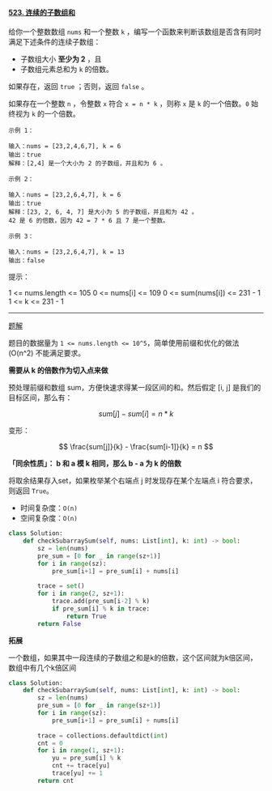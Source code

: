 #### [523. 连续的子数组和](https://leetcode-cn.com/problems/continuous-subarray-sum/)

给你一个整数数组 `nums` 和一个整数 `k` ，编写一个函数来判断该数组是否含有同时满足下述条件的连续子数组：

- 子数组大小 **至少为 2** ，且
- 子数组元素总和为 `k` 的倍数。

如果存在，返回 `true` ；否则，返回 `false` 。

如果存在一个整数 `n` ，令整数 `x` 符合 `x = n * k` ，则称 `x` 是 `k` 的一个倍数。`0` 始终视为 `k` 的一个倍数。

```
示例 1：

输入：nums = [23,2,4,6,7], k = 6
输出：true
解释：[2,4] 是一个大小为 2 的子数组，并且和为 6 。

示例 2：

输入：nums = [23,2,6,4,7], k = 6
输出：true
解释：[23, 2, 6, 4, 7] 是大小为 5 的子数组，并且和为 42 。 
42 是 6 的倍数，因为 42 = 7 * 6 且 7 是一个整数。

示例 3：

输入：nums = [23,2,6,4,7], k = 13
输出：false
```

提示：

1 <= nums.length <= 105
0 <= nums[i] <= 109
0 <= sum(nums[i]) <= 231 - 1
1 <= k <= 231 - 1

---

[题解](https://leetcode-cn.com/problems/continuous-subarray-sum/solution/gong-shui-san-xie-tuo-zhan-wei-qiu-fang-1juse/)

题目的数据量为 `1 <= nums.length <= 10^5`，简单使用前缀和优化的做法 (O(n^2) 不能满足要求。

**需要从 k 的倍数作为切入点来做**

预处理前缀和数组 sum，方便快速求得某一段区间的和。然后假定 [i, j] 是我们的目标区间，那么有：

$$
sum[j]-sum[i] = n*k
$$

变形：

$$
\frac{sum[j]}{k} - \frac{sum[i-1]}{k} = n
$$

**「同余性质」： b 和 a 模 k 相同，那么 b - a 为 k 的倍数**

将取余结果存入set，如果枚举某个右端点 j 时发现存在某个左端点 i 符合要求，则返回 `True`。

- 时间复杂度：`O(n)`
- 空间复杂度：`O(n)`

```python
class Solution:
    def checkSubarraySum(self, nums: List[int], k: int) -> bool:
        sz = len(nums)
        pre_sum = [0 for _ in range(sz+1)]
        for i in range(sz):
            pre_sum[i+1] = pre_sum[i] + nums[i]
        
        trace = set()
        for i in range(2, sz+1):
            trace.add(pre_sum[i-2] % k)
            if pre_sum[i] % k in trace:
                return True
        return False
```

**拓展**

一个数组，如果其中一段连续的子数组之和是k的倍数，这个区间就为k倍区间，数组中有几个k倍区间

```python
class Solution:
    def checkSubarraySum(self, nums: List[int], k: int) -> bool:
        sz = len(nums)
        pre_sum = [0 for _ in range(sz+1)]
        for i in range(sz):
            pre_sum[i+1] = pre_sum[i] + nums[i]
        
        trace = collections.defaultdict(int)
        cnt = 0
        for i in range(1, sz+1):
            yu = pre_sum[i] % k
            cnt += trace[yu]
            trace[yu] += 1
        return cnt
```

